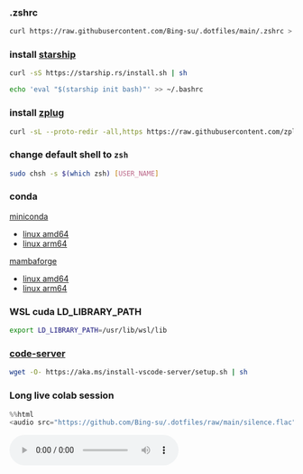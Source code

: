 ### .zshrc

```sh
curl https://raw.githubusercontent.com/Bing-su/.dotfiles/main/.zshrc > ~/.zshrc
```

### install [starship](https://starship.rs/)

```sh
curl -sS https://starship.rs/install.sh | sh
```

```sh
echo 'eval "$(starship init bash)"' >> ~/.bashrc
```


### install [zplug](https://github.com/zplug/zplug)

```sh
curl -sL --proto-redir -all,https https://raw.githubusercontent.com/zplug/installer/master/installer.zsh | zsh
```

### change default shell to `zsh`

```sh
sudo chsh -s $(which zsh) [USER_NAME]
```

### conda

[miniconda](https://docs.conda.io/en/latest/miniconda.html)

- [linux amd64](https://repo.anaconda.com/miniconda/Miniconda3-latest-Linux-x86_64.sh)
- [linux arm64](https://repo.anaconda.com/miniconda/Miniconda3-latest-Linux-aarch64.sh)

[mambaforge](https://github.com/conda-forge/miniforge)

- [linux amd64](https://github.com/conda-forge/miniforge/releases/latest/download/Mambaforge-Linux-x86_64.sh)
- [linux arm64](https://github.com/conda-forge/miniforge/releases/latest/download/Mambaforge-Linux-aarch64.sh)

### WSL cuda LD_LIBRARY_PATH

```sh
export LD_LIBRARY_PATH=/usr/lib/wsl/lib
```

### [code-server](https://code.visualstudio.com/docs/remote/vscode-server)

```sh
wget -O- https://aka.ms/install-vscode-server/setup.sh | sh
```

### Long live colab session

```py
%%html
<audio src="https://github.com/Bing-su/.dotfiles/raw/main/silence.flac" controls>
```

<audio src="https://github.com/Bing-su/.dotfiles/raw/main/silence.flac" controls>
